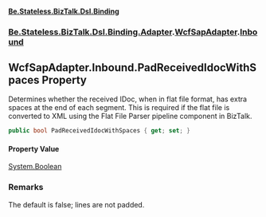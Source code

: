 #### [Be.Stateless.BizTalk.Dsl.Binding](README.md 'README')
### [Be.Stateless.BizTalk.Dsl.Binding.Adapter](Be.Stateless.BizTalk.Dsl.Binding.Adapter.md 'Be.Stateless.BizTalk.Dsl.Binding.Adapter').[WcfSapAdapter](WcfSapAdapter.md 'Be.Stateless.BizTalk.Dsl.Binding.Adapter.WcfSapAdapter').[Inbound](WcfSapAdapter.Inbound.md 'Be.Stateless.BizTalk.Dsl.Binding.Adapter.WcfSapAdapter.Inbound')

## WcfSapAdapter.Inbound.PadReceivedIdocWithSpaces Property

Determines whether the received IDoc, when in flat file format, has extra spaces at the end of each segment. This
is required if the flat file is converted to XML using the Flat File Parser pipeline component in BizTalk.

```csharp
public bool PadReceivedIdocWithSpaces { get; set; }
```

#### Property Value
[System.Boolean](https://docs.microsoft.com/en-us/dotnet/api/System.Boolean 'System.Boolean')

### Remarks
The default is false; lines are not padded.